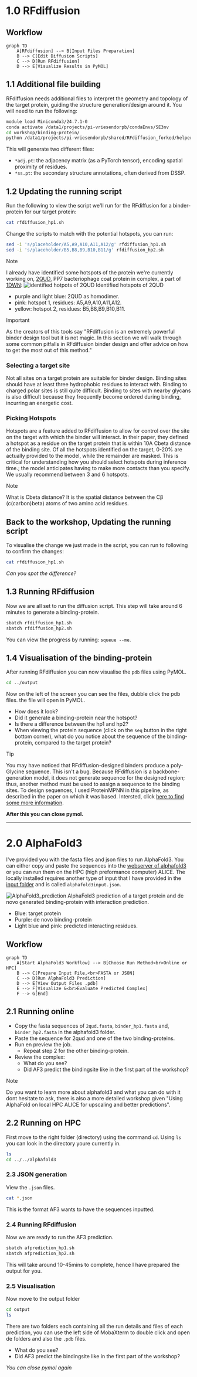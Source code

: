 # 1.0 RFdiffusion


## Workflow

```mermaid
graph TD
    A[RFdiffusion] --> B[Input Files Preparation]
    B --> C[Edit Diffusion Scripts]
    C --> D[Run RFdiffusion]
    D --> E[Visualize Results in PyMOL]
```

## 1.1 Additional file building
RFdiffusion needs additional files to interpret the geometry and topology of the target protein, guiding the structure generation/design around it.
You will need to run the following:

```bash
module load Miniconda3/24.7.1-0
conda activate /data1/projects/pi-vriesendorpb/condaEnvs/SE3nv
cd workshop/binding-protein/
python /data1/projects/pi-vriesendorpb/shared/RFdiffusion_forked/helper_scripts/make_secstruc_adj.py --input_pdb 2qud.pdb --out_dir ./
```

This will generate two different files:
- `*adj.pt`: the adjacency matrix (as a PyTorch tensor), encoding spatial proximity of residues.
- `*ss.pt`: the secondary structure annotations, often derived from DSSP.

## 1.2 Updating the running script
Run the following to view the script we'll run for the RFdiffusion for a binder-protein for our target protein:

```bash
cat rfdiffusion_hp1.sh
```

Change the scripts to match with the potential hotspots, you can run:

```bash
sed -i 's/placeholder/A5,A9,A10,A11,A12/g' rfdiffusion_hp1.sh
sed -i 's/placeholder/B5,B8,B9,B10,B11/g' rfdiffusion_hp2.sh
```
> [!NOTE]
> I already have identified some hotspots of the protein we're currently working on, [2QUD](https://www.rcsb.org/structure/2QUD), PP7 bacteriophage coat protein in complex, a part of [1DWN](https://www.rcsb.org/structure/1DWN):
> ![identified hotpots of 2QUD](assets/hotspot_2qud_2.png)
> Identified hotspots of 2QUD
> - purple and light blue: 2QUD as homodimer.
> - pink: hotspot 1, residues: A5,A9,A10,A11,A12.
> - yellow: hotspot 2, residues: B5,B8,B9,B10,B11.

> [!IMPORTANT]
> As the creators of this tools say "RFdiffusion is an extremely powerful binder design tool but it is not magic. In this section we will walk through some common pitfalls in RFdiffusion binder design and offer advice on how to get the most out of this method."

### Selecting a target site
Not all sites on a target protein are suitable for binder design. Binding sites should have at least three hydrophobic residues to interact with. Binding to charged polar sites is still quite difficult. Binding to sites with nearby glycans is also difficult because they frequently become ordered during binding, incurring an energetic cost.

### Picking Hotspots
Hotspots are a feature added to RFdiffusion to allow for control over the site on the target with which the binder will interact. In their paper, they defined a hotspot as a residue on the target protein that is within 10A Cbeta distance of the binding site. Of all the hotspots identified on the target, 0-20% are actually provided to the model, while the remainder are masked. This is critical for understanding how you should select hotspots during inference time.; the model anticipates having to make more contacts than you specify. We usually recommend between 3 and 6 hotspots.
> [!NOTE]
> What is Cbeta distance?
> It is the spatial distance between the Cβ (c(carbon)beta) atoms of two amino acid residues.

## Back to the workshop, Updating the running script
To visualise the change we just made in the script, you can run to following to confirm the changes:

```bash
cat rfdiffusion_hp1.sh
```
*Can you spot the difference?*

## 1.3 Running RFdiffusion
Now we are all set to run the diffusion script. This step will take around 6 minutes to generate a binding-protein.

```bash
sbatch rfdiffusion_hp1.sh
sbatch rfdiffusion_hp2.sh
```

You can view the progress by running: `squeue --me`.

## 1.4 Visualisation of the binding-protein
After running RFdiffusion you can now visualise the `pdb` files using PyMOL.

```bash
cd ../output
```

Now on the left of the screen you can see the files, dubble click the pdb files. the file will open in PyMOL.
- How does it look?
- Did it generate a binding-protein near the hotspot?
- Is there a difference between the hp1 and hp2?
- When viewing the protein sequence (click on the `seq` button in the right bottom corner), what do you notice about the sequence of the binding-protein, compared to the target protein?

> [!TIP]
> You may have noticed that RFdiffusion-designed binders produce a poly-Glycine sequence. This isn't a bug. Because RFdiffusion is a backbone-generation model, it does not generate sequence for the designed region; thus, another method must be used to assign a sequence to the binding sites. To design sequences, I used ProteinMPNN in this pipeline, as described in the paper on which it was based. Intersted, click [here to find some more information](https://github.com/dauparas/ProteinMPNN).

**After this you can close pymol.**

-----

# 2.0 AlphaFold3
I've provided you with the fasta files and json files to run AlphaFold3. You can either copy and paste the sequences into the [webserver of alphafold3](https://alphafoldserver.com/) or you can run them on the HPC (high preformance computer) ALICE. The locally installed requires another type of input that I have provided in the [input folder](binding-protein/alphafold3/) and is called `alphafold3input.json`.

![AlphaFold3_prediction](assets/af3_combined.png)
AlphaFold3 prediction of a target protein and de novo generated binding-protein with interaction prediction.
- Blue: target protein
- Purple: de novo binding-protein
- Light blue and pink: predicted interacting residues.

## Workflow
```mermaid
graph TD
    A[Start AlphaFold3 Workflow] --> B[Choose Run Method<br>Online or HPC]
    B --> C[Prepare Input File,<br>FASTA or JSON]
    C --> D[Run AlphaFold3 Prediction]
    D --> E[View Output Files .pdb]
    E --> F[Visualize &<br>Evaluate Predicted Complex]
    F --> G[End]
```
## 2.1 Running online 
- Copy the fasta sequences of `2qud.fasta`, `binder_hp1.fasta` and, `binder_hp2.fasta` in the alphafold3 folder.
- Paste the sequence for 2qud and one of the two binding-proteins.
- Run en preview the job.
	- Repeat step 2 for the other binding-protein.
- Review the complex:
	- What do you see?
	- Did AF3 predict the bindingsite like in the first part of the workshop?

> [!NOTE]
> Do you want to learn more about alphafold3 and what you can do with it dont hesitate to ask, there is also a more detailed workshop given "Using AlphaFold on local HPC ALICE for upscaling and better predictions".

## 2.2 Running on HPC
First move to the right folder (directory) using the command `cd`. Using `ls` you can look in the directory youre currently in.

```bash
ls
cd ../../alphafold3
```
### 2.3 JSON generation
View the `.json` files.

```bash
cat *.json
```
This is the format AF3 wants to have the sequences inputted.

### 2.4 Running RFdiffusion
Now we are ready to run the AF3 prediction.
```bash
sbatch afprediction_hp1.sh
sbatch afprediction_hp2.sh
```
This will take around 10-45mins to complete, hence I have prepared the output for you.

### 2.5 Visualisation
Now move to the output folder
```bash
cd output
ls
```
There are two folders each containing all the run details and files of each prediction, you can use the left side of MobaXterm to double click and open de folders and also the `.pdb` files.
- What do you see?
- Did AF3 predict the bindingsite like in the first part of the workshop?

*You can close pymol again*

